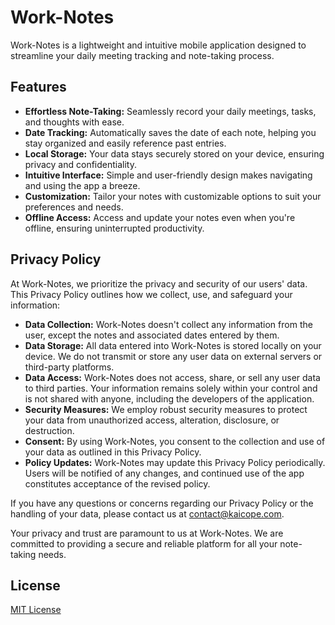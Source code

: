 # Work-Notes

Work-Notes is a lightweight and intuitive mobile application designed to streamline your daily meeting tracking and note-taking process.

## Features

- **Effortless Note-Taking:** Seamlessly record your daily meetings, tasks, and thoughts with ease.
- **Date Tracking:** Automatically saves the date of each note, helping you stay organized and easily reference past entries.
- **Local Storage:** Your data stays securely stored on your device, ensuring privacy and confidentiality.
- **Intuitive Interface:** Simple and user-friendly design makes navigating and using the app a breeze.
- **Customization:** Tailor your notes with customizable options to suit your preferences and needs.
- **Offline Access:** Access and update your notes even when you're offline, ensuring uninterrupted productivity.

## Privacy Policy

At Work-Notes, we prioritize the privacy and security of our users' data. This Privacy Policy outlines how we collect, use, and safeguard your information:

- **Data Collection:** Work-Notes doesn't collect any information from the user, except the notes and associated dates entered by them.
- **Data Storage:** All data entered into Work-Notes is stored locally on your device. We do not transmit or store any user data on external servers or third-party platforms.
- **Data Access:** Work-Notes does not access, share, or sell any user data to third parties. Your information remains solely within your control and is not shared with anyone, including the developers of the application.
- **Security Measures:** We employ robust security measures to protect your data from unauthorized access, alteration, disclosure, or destruction.
- **Consent:** By using Work-Notes, you consent to the collection and use of your data as outlined in this Privacy Policy.
- **Policy Updates:** Work-Notes may update this Privacy Policy periodically. Users will be notified of any changes, and continued use of the app constitutes acceptance of the revised policy.

If you have any questions or concerns regarding our Privacy Policy or the handling of your data, please contact us at [contact@kaicope.com](mailto:contact@kaicope.com).

Your privacy and trust are paramount to us at Work-Notes. We are committed to providing a secure and reliable platform for all your note-taking needs.

## License

[MIT License](LICENSE)
